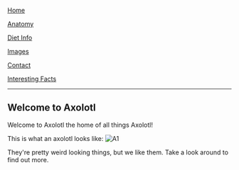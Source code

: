 [Home](https://mhoughton-iw.github.io/scrum-axolotl/)  

[Anatomy](https://mhoughton-iw.github.io/scrum-axolotl/atonomy)  

[Diet Info](https://mhoughton-iw.github.io/scrum-axolotl/dietinfo)  

[Images](https://mhoughton-iw.github.io/scrum-axolotl/images)

[Contact](https://mhoughton-iw.github.io/scrum-axolotl/contact)  

[Interesting Facts](https://mhoughton-iw.github.io/scrum-axolotl/interesting-facts) 

---

## Welcome to Axolotl

Welcome to Axolotl the home of all things Axolotl!

This is what an axolotl looks like:
![A1](https://i.ytimg.com/vi/Eo50ctoOTWs/maxresdefault.jpg)

They're pretty weird looking things, but we like them. Take a look around to find out more.
